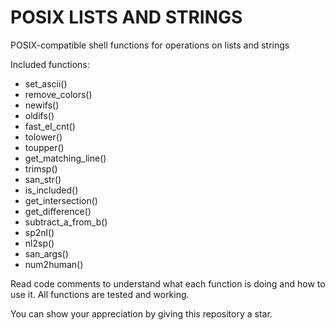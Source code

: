 # POSIX LISTS AND STRINGS
POSIX-compatible shell functions for operations on lists and strings

Included functions:
- set_ascii()
- remove_colors()
- newifs()
- oldifs()
- fast_el_cnt()
- tolower()
- toupper()
- get_matching_line()
- trimsp()
- san_str()
- is_included()
- get_intersection()
- get_difference()
- subtract_a_from_b()
- sp2nl()
- nl2sp()
- san_args()
- num2human()

Read code comments to understand what each function is doing and how to use it.
All functions are tested and working.

You can show your appreciation by giving this repository a star.
